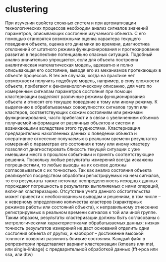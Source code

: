 # clustering
При изучении свойств сложных систем и при автоматизации технологических процессов необходим анализ сигналов значений параметров, описывающих состояние изучаемого объекта. С его помощью становятся возможными оценка характера текущего поведения объекта, оценка его динамики во времени, диагностика отклонений от штатного режима функционирования и прогнозирование развития в перспективе потенциально опасных ситуаций. Подобный анализ значительно упрощается, если для объекта построена аналитическая математическая модель, адекватно и полно описывающая его состояние, выводя его из механизмов протекающих в объекте процессов. В тех же случаях, когда на практике нет возможности получить подобную модель, например, в силу сложности объекта, прибегают к феноменологическому описанию, для чего по измеренным сигналам параметров состояния при помощи кластеризации выделяют различные режимы функционирования объекта и относят его текущее поведение к тому или иному режиму. К выделению в обрабатываемых совокупностях сигналов групп или кластеров, соответствующих схожим состояниям или режимам функционирования, часто прибегают и в связи с увеличением объемов получаемой информации от различных объектов и систем и возникающими вследствие этого трудностями. Кластеризация предварительно накопленных данных о поведении объекта и оперативное отнесение получаемых в реальном времени результатов измерений о параметрах его состояния к тому или иному кластеру позволяют диагностировать близость текущей ситуации с уже имевшими место в прошлом событиями и принять соответствующие решения. Поскольку любые результаты измерений всегда искажены погрешностями, то любые выводы на их основе должны согласовываться с их  точностью. Так как анализ состояния объекта реализуется посредством обработки регистрируемых на нем сигналов, то его результаты также неточны: неопределенность исходных данных порождают погрешность в результатах выполняемых с ними операций, включая кластеризацию. Отсутствие учета данного обстоятельства может привести к необоснованным выводам и решениям, в том числе – к неверному определению количества кластеров (характерных режимов работы или состояний объекта), к неправильному отнесению регистрируемых в реальном времени сигналов к той или иной группе. Таким образом, результаты кластеризации должны быть согласованы с метрологическими характеристиками обрабатываемых данных: низкая точность результатов измерений не даст оснований отделить одни состояния объекта от других, и наоборот – достижение высокой точности позволит различить близкие состояния.
Каждый файл в репрезитории представляет вариант кластеризации (kmeans или mst, или single-linkage) с предварительной обработкой данных (fft->pca или ssa, или dtw)
